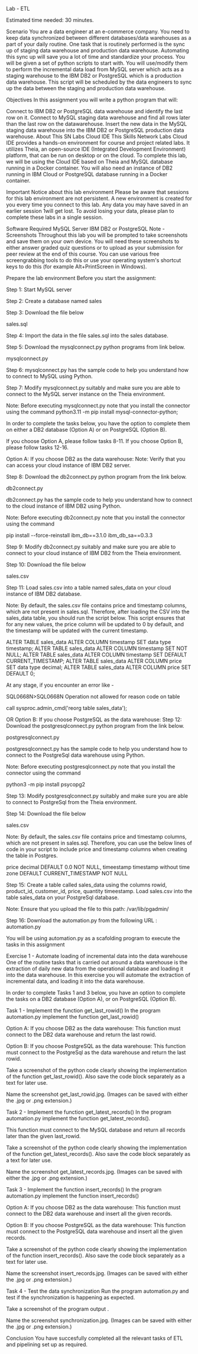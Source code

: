Lab - ETL

Estimated time needed: 30 minutes.

Scenario
You are a data engineer at an e-commerce company. You need to keep data synchronized between different databases/data warehouses as a part of your daily routine. One task that is routinely performed is the sync up of staging data warehouse and production data warehouse. Automating this sync up will save you a lot of time and standardize your process. You will be given a set of python scripts to start with. You will use/modify them to perform the incremental data load from MySQL server which acts as a staging warehouse to the IBM DB2 or PostgreSQL which is a production data warehouse. This script will be scheduled by the data engineers to sync up the data between the staging and production data warehouse.

Objectives
In this assignment you will write a python program that will:

Connect to IBM DB2 or PostgreSQL data warehouse and identify the last row on it.
Connect to MySQL staging data warehouse and find all rows later than the last row on the datawarehouse.
Insert the new data in the MySQL staging data warehouse into the IBM DB2 or PostgreSQL production data warehouse.
About This SN Labs Cloud IDE
This Skills Network Labs Cloud IDE provides a hands-on environment for course and project related labs. It utilizes Theia, an open-source IDE (Integrated Development Environment) platform, that can be run on desktop or on the cloud. To complete this lab, we will be using the Cloud IDE based on Theia and MySQL database running in a Docker container. You will also need an instance of DB2 running in IBM Cloud or PostgreSQL database running in a Docker container.

Important Notice about this lab environment
Please be aware that sessions for this lab environment are not persistent. A new environment is created for you every time you connect to this lab. Any data you may have saved in an earlier session 1will get lost. To avoid losing your data, please plan to complete these labs in a single session.

Software Required
MySQL Server
IBM DB2 or PostgreSQL
Note - Screenshots
Throughout this lab you will be prompted to take screenshots and save them on your own device. You will need these screenshots to either answer graded quiz questions or to upload as your submission for peer review at the end of this course. You can use various free screengrabbing tools to do this or use your operating system's shortcut keys to do this (for example Alt+PrintScreen in Windows).

Prepare the lab environment
Before you start the assignment:

Step 1: Start MySQL server

Step 2: Create a database named sales

Step 3: Download the file below

sales.sql

Step 4: Import the data in the file sales.sql into the sales database.

Step 5: Download the mysqlconnect.py python programs from link below.

mysqlconnect.py

Step 6: mysqlconnect.py has the sample code to help you understand how to connect to MySQL using Python.

Step 7: Modify mysqlconnect.py suitably and make sure you are able to connect to the MySQL server instance on the Theia environment.

Note: Before executing mysqlconnect.py note that you install the connector using the command python3.11 -m pip install mysql-connector-python;

In order to complete the tasks below, you have the option to complete them on either a DB2 database (Option A) or on PostgreSQL (Option B).

If you choose Option A, please follow tasks 8-11. If you choose Option B, please follow tasks 12-16.

Option A: If you choose DB2 as the data warehouse:
Note: Verify that you can access your cloud instance of IBM DB2 server.

Step 8: Download the db2connect.py python program from the link below.

db2connect.py

db2connect.py has the sample code to help you understand how to connect to the cloud instance of IBM DB2 using Python.

Note: Before executing db2connect.py note that you install the connector using the command

pip install --force-reinstall ibm_db==3.1.0 ibm_db_sa==0.3.3

          

            
            
            
            
          

        
Step 9: Modify db2connect.py suitably and make sure you are able to connect to your cloud instance of IBM DB2 from the Theia environment.

Step 10: Download the file below

sales.csv

Step 11: Load sales.csv into a table named sales_data on your cloud instance of IBM DB2 database.

Note: By default, the sales.csv file contains price and timestamp columns, which are not present in sales.sql. Therefore, after loading the CSV into the sales_data table, you should run the script below. This script ensures that for any new values, the price column will be updated to 0 by default, and the timestamp will be updated with the current timestamp.

ALTER TABLE sales_data ALTER COLUMN timestamp SET data type timestamp;
ALTER TABLE sales_data ALTER COLUMN timestamp SET NOT NULL;
ALTER TABLE sales_data ALTER COLUMN timestamp SET DEFAULT CURRENT_TIMESTAMP;
ALTER TABLE sales_data ALTER COLUMN price SET data type decimal;
ALTER TABLE sales_data ALTER COLUMN price SET DEFAULT 0;

          

            
            
            
            
          

        
At any stage, if you encounter an error like -

SQL0668N>SQL0668N Operation not allowed for reason code <reason-code> on table <table-name>

call sysproc.admin_cmd('reorg table sales_data');

          

            
            
            
            
          

        
OR
Option B: If you choose PostgreSQL as the data warehouse:
Step 12: Download the postgresqlconnect.py python program from the link below.

postgresqlconnect.py

postgresqlconnect.py has the sample code to help you understand how to connect to the PostgreSql data warehouse using Python.

Note: Before executing postgresqlconnect.py note that you install the connector using the command

python3 -m pip install psycopg2

          

            
            
            
            
          

        
Step 13: Modify postgresqlconnect.py suitably and make sure you are able to connect to PostgreSql from the Theia environment.

Step 14: Download the file below

sales.csv

Note: By default, the sales.csv file contains price and timestamp columns, which are not present in sales.sql. Therefore, you can use the below lines of code in your script to include price and timestamp columns when creating the table in Postgres.

price decimal DEFAULT 0.0 NOT NULL,
timeestamp timestamp without time zone DEFAULT CURRENT_TIMESTAMP NOT NULL

          

            
            
            
            
          

        
Step 15: Create a table called sales_data using the columns rowid, product_id, customer_id, price, quantity
timeestamp. Load sales.csv into the table sales_data on your PostgreSql database.

Note: Ensure that you upload the file to this path: /var/lib/pgadmin/

Step 16: Download the automation.py from the following URL : automation.py

You will be using automation.py as a scafolding program to execute the tasks in this assignment

Exercise 1 - Automate loading of incremental data into the data warehouse
One of the routine tasks that is carried out around a data warehouse is the extraction of daily new data from the operational database and loading it into the data warehouse. In this exercise you will automate the extraction of incremental data, and loading it into the data warehouse.

In order to complete Tasks 1 and 3 below, you have an option to complete the tasks on a DB2 database (Option A), or on PostgreSQL (Option B).

Task 1 - Implement the function get_last_rowid()
In the program automation.py implement the function get_last_rowid()

Option A: If you choose DB2 as the data warehouse:
This function must connect to the DB2 data warehouse and return the last rowid.

Option B: If you choose PostgreSQL as the data warehouse:
This function must connect to the PostgreSql as the data warehouse and return the last rowid.

Take a screenshot of the python code clearly showing the implementation of the function get_last_rowid(). Also save the code block separately as a text for later use.

Name the screenshot get_last_rowid.jpg. (Images can be saved with either the .jpg or .png extension.)

Task 2 - Implement the function get_latest_records()
In the program automation.py implement the function get_latest_records().

This function must connect to the MySQL database and return all records later than the given last_rowid.

Take a screenshot of the python code clearly showing the implementation of the function get_latest_records(). Also save the code block separately as a text for later use.

Name the screenshot get_latest_records.jpg. (Images can be saved with either the .jpg or .png extension.)

Task 3 - Implement the function insert_records()
In the program automation.py implement the function insert_records()

Option A: If you choose DB2 as the data warehouse:
This function must connect to the DB2 data warehouse and insert all the given records.

Option B: If you choose PostgreSQL as the data warehouse:
This function must connect to the PostgreSQL data warehouse and insert all the given records.

Take a screenshot of the python code clearly showing the implementation of the function insert_records(). Also save the code block separately as a text for later use.

Name the screenshot insert_records.jpg. (Images can be saved with either the .jpg or .png extension.)

Task 4 - Test the data synchronization
Run the program automation.py and test if the synchronization is happening as expected.

Take a screenshot of the program output .

Name the screenshot synchronization.jpg. (Images can be saved with either the .jpg or .png extension.)

Conclusion
You have succesfully completed all the relevant tasks of ETL and pipelining set up as required.